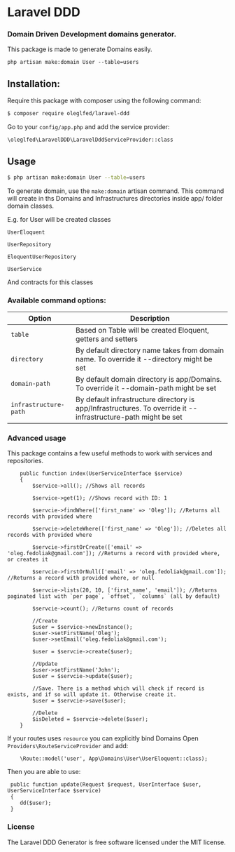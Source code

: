 # Laravel DDD
### Domain Driven Development domains generator. 

This package is made to generate Domains easily. 

`php artisan make:domain User --table=users`

## Installation:
Require this package with composer using the following command:

```sh
$ composer require oleglfed/laravel-ddd
```

Go to your `config/app.php` and add the service provider:

`\oleglfed\LaravelDDD\LaravelDddServiceProvider::class`

## Usage


```sh
$ php artisan make:domain User --table=users
```

To generate domain, use the `make:domain` artisan command. This command will create in ths Domains and Infrastructures directories inside app/ folder domain classes.

E.g. for User will be created classes

`UserEloquent`

`UserRepository`

`EloquentUserRepository`

`UserService`

And contracts for this classes

### Available command options:

Option | Description
--------- | -------
`table` | Based on Table will be created Eloquent, getters and setters
`directory` | By default directory name takes from domain name. To override it --directory might be set
`domain-path` | By default domain directory is app/Domains. To override it --domain-path might be set
`infrastructure-path` | By default infrastructure directory is app/Infrastructures. To override it --infrastructure-path might be set



### Advanced usage

This package contains a few useful methods to work with services and repositories.


```
    public function index(UserServiceInterface $service)
    {
        $service->all(); //Shows all records
        
        $service->get(1); //Shows record with ID: 1
        
        $servcie->findWhere(['first_name' => 'Oleg']); //Returns all records with provided where
        
        $servcie->deleteWhere(['first_name' => 'Oleg']); //Deletes all records with provided where
        
        $servcie->firstOrCreate(['email' => 'oleg.fedoliak@gmail.com']); //Returns a record with provided where, or creates it
        
        $servcie->firstOrNull(['email' => 'oleg.fedoliak@gmail.com']); //Returns a record with provided where, or null
       
        $servcie->lists(20, 10, ['first_name', 'email']); //Returns paginated list with `per page`, `offset`, `columns` (all by default) 
        
        $servcie->count(); //Returns count of records 
        
        //Create
        $user = $service->newInstance();
        $user->setFirstName('Oleg');
        $user->setEmail('oleg.fedoliak@gmail.com');
        
        $user = $servcie->create($user);
        
        //Update
        $user->setFirstName('John');
        $user = $servcie->update($user);
        
        //Save. There is a method which will check if record is exists, and if so will update it. Otherwise create it.
        $user = $servcie->save($user);

        //Delete
        $isDeleted = $servcie->delete($user);
    }
```

If your routes uses `resource` you can explicitly bind Domains
Open `Providers\RouteServiceProvider` and add:

```
    \Route::model('user', App\Domains\User\UserEloquent::class);
```
Then you are able to use:
```
 public function update(Request $request, UserInterface $user, UserServiceInterface $service)
 {
    dd($user);
 }        

```

### License

The Laravel DDD Generator is free software licensed under the MIT license.